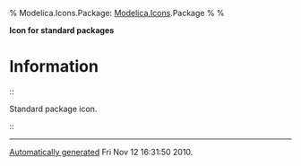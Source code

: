 % Modelica.Icons.Package:
  [Modelica.Icons](Modelica_Icons.html#Modelica.Icons).Package
% 
% 

**Icon for standard packages**

Information
===========

::

Standard package icon.

::

* * * * *

[Automatically generated](http://www.3ds.com/) Fri Nov 12 16:31:50 2010.
